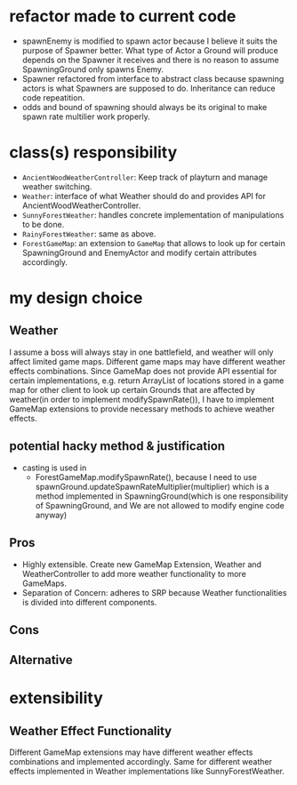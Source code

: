 # refactor made to current code
- spawnEnemy is modified to spawn actor because I believe it suits the purpose of Spawner better. What type of Actor a Ground will produce depends on the Spawner it receives and there is no reason to assume SpawningGround only spawns Enemy.
- Spawner refactored from interface to abstract class because spawning actors is what Spawners are supposed to do. Inheritance can reduce code repeatition.
- odds and bound of spawning should always be its original to make spawn rate multilier work properly.
# class(s) responsibility
- `AncientWoodWeatherController`: Keep track of playturn and manage weather switching.
- `Weather`: interface of what Weather should do and provides API for AncientWoodWeatherController.
- `SunnyForestWeather`: handles concrete implementation of manipulations to be done.
- `RainyForestWeather`: same as above.
- `ForestGameMap`: an extension to `GameMap` that allows to look up for certain SpawningGround and EnemyActor and modify certain attributes accordingly.
# my design choice
## Weather
I assume a boss will always stay in one battlefield, and weather will only affect limited game maps. Different game maps may have different weather effects combinations. Since GameMap does not provide API essential for certain implementations, e.g. return ArrayList of locations stored in a game map for other client to look up certain Grounds that are affected by weather(in order to implement modifySpawnRate()), I have to implement GameMap extensions to provide necessary methods to achieve weather effects. 
## potential hacky method & justification
- casting is used in 
    - ForestGameMap.modifySpawnRate(), because I need to use spawnGround.updateSpawnRateMultiplier(multiplier) which is a method implemented in SpawningGround(which is one responsibility of SpawningGround, and We are not allowed to modify engine code anyway)
## Pros
- Highly extensible. Create new GameMap Extension, Weather and WeatherController to add more weather functionality to more GameMaps.
- Separation of Concern: adheres to SRP because Weather functionalities is divided into different components.
## Cons
## Alternative
# extensibility
## Weather Effect Functionality
Different GameMap extensions may have different weather effects combinations and implemented accordingly. Same for different weather effects implemented in Weather implementations like SunnyForestWeather.
